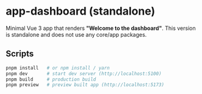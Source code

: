 # app-dashboard (standalone)

Minimal Vue 3 app that renders **"Welcome to the dashboard"**. This version is standalone and does not use any core/app packages.

## Scripts
```bash
pnpm install   # or npm install / yarn
pnpm dev       # start dev server (http://localhost:5100)
pnpm build     # production build
pnpm preview   # preview built app (http://localhost:5173)
```

